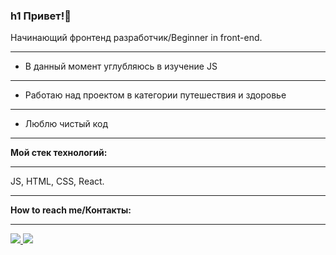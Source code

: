### h1 Привет!👋

Начинающий фронтенд разработчик/Beginner in front-end. 
***
 - В данный момент углубляюсь в изучение JS
***
 - Работаю над проектом в категории путешествия и здоровье
***
 - Люблю чистый код
***

**Мой стек технологий:**
***
JS, HTML, CSS, React. 
***


**How to reach me/Контакты:**
***
<a href="mailto:kse.terekhova@gmail.com">
<img src="https://img.shields.io/badge/Gmail-blue?logo=gmail&logoColor=black&style=social">
</a>      <a href="https://www.linkedin.com/in/ksenia-terekhova-bab675122/">
<img src="https://img.shields.io/badge/LinkedIn-blue?logo=linkedin&logoColor=black&style=social">
</a>
